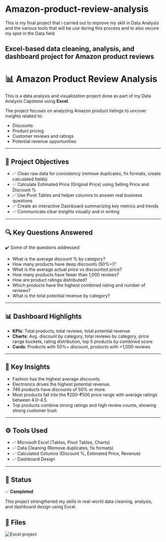 # Amazon-product-review-analysis
This is my final project that i carried out to improve my skill in Data Analysis and the various tools that will be use during this process and to also secure my spot in the Data field
## Excel-based data cleaning, analysis, and dashboard project for Amazon product reviews


# 📊 Amazon Product Review Analysis

This is a data analysis and visualization project done as part of my Data Analysis Capstone using **Excel**.

The project focuses on analyzing Amazon product listings to uncover insights related to:
- Discounts
- Product pricing
- Customer reviews and ratings
- Potential revenue opportunities

---

## 📌 **Project Objectives**

- ✅ Clean raw data for consistency (remove duplicates, fix formats, create calculated fields)
- ✅ Calculate Estimated Price (Original Price) using Selling Price and Discount %
- ✅ Use Pivot Tables and helper columns to answer real business questions
- ✅ Create an interactive Dashboard summarizing key metrics and trends
- ✅ Communicate clear insights visually and in writing

---

## 🔍 **Key Questions Answered**

✔️ Some of the questions addressed:
- What is the average discount % by category?
- How many products have deep discounts (50%+)?
- What is the average actual price vs discounted price?
- How many products have fewer than 1,000 reviews?
- How are product ratings distributed?
- Which products have the highest combined rating and number of reviews?
- What is the total potential revenue by category?

---

## 📊 **Dashboard Highlights**

- **KPIs**: Total products, total reviews, total potential revenue
- **Charts**: Avg. discount by category, total reviews by category, price range buckets, rating distribution, top 5 products by combined score
- **Cards**: Products with 50%+ discount, products with <1,000 reviews

---

## 📌 **Key Insights**

- Fashion has the highest average discounts.
- Electronics drives the highest potential revenue.
- 746 products have discounts of 50% or more.
- Most products fall into the ₹200–₹500 price range with average ratings between 4.0–4.5.
- Top products combine strong ratings and high review counts, showing strong customer trust.

---

## ⚙️ **Tools Used**

- ✅ Microsoft Excel (Tables, Pivot Tables, Charts)
- ✅ Data Cleaning (Remove duplicates, fix formats)
- ✅ Calculated Columns (Discount %, Estimated Price, Revenue)
- ✅ Dashboard Design

---

## 🚀 **Status**

✅ **Completed**

This project strengthened my skills in real-world data cleaning, analysis, and dashboard design using Excel.


## 📁 **Files**
![Excel project](https://github.com/user-attachments/assets/565a3ea1-1078-47b5-bb1c-78350a401d95)

